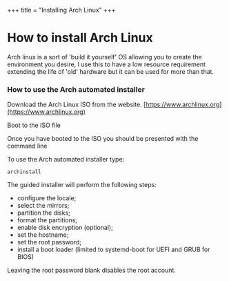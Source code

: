 +++
title = "Installing Arch Linux"
+++

# How to install Arch Linux

Arch linux is a sort of 'build it yourself' OS allowing you to create the environment you desire, I use this to have a low resource requirement extending the life of 'old' hardware but it can be used for more than that.

### How to use the Arch automated installer

Download the Arch Linux ISO from the website.
[https://www.archlinux.org](https://www.archlinux.org)

Boot to the ISO file

Once you have booted to the ISO you should be presented with the command line

To use the Arch automated installer type:
```
archinstall
```
The guided installer will perform the following steps:

- configure the locale;
- select the mirrors;
- partition the disks;
- format the partitions;
- enable disk encryption (optional);
- set the hostname;
- set the root password;
- install a boot loader (limited to systemd-boot for UEFI and GRUB for BIOS)

Leaving the root password blank disables the root account.

